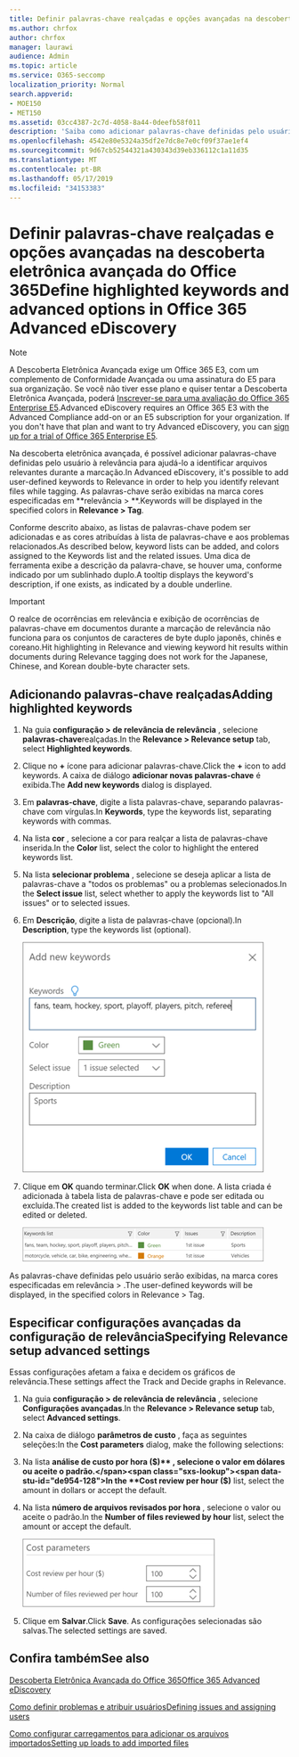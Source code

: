 ```yaml
---
title: Definir palavras-chave realçadas e opções avançadas na descoberta eletrônica avançada do Office 365
ms.author: chrfox
author: chrfox
manager: laurawi
audience: Admin
ms.topic: article
ms.service: O365-seccomp
localization_priority: Normal
search.appverid:
- MOE150
- MET150
ms.assetid: 03cc4387-2c7d-4058-8a44-0deefb58f011
description: 'Saiba como adicionar palavras-chave definidas pelo usuário à relevância para ajudar a identificar arquivos relevantes durante a marcação na descoberta eletrônica avançada do Office 365 e especificar os parâmetros de custo.  '
ms.openlocfilehash: 4542e80e5324a35df2e7dc8e7e0cf09f37ae1ef4
ms.sourcegitcommit: 9d67cb52544321a430343d39eb336112c1a11d35
ms.translationtype: MT
ms.contentlocale: pt-BR
ms.lasthandoff: 05/17/2019
ms.locfileid: "34153383"
---
```

# <a name="define-highlighted-keywords-and-advanced-options-in-office-365-advanced-ediscovery"></a><span data-ttu-id="de954-103">Definir palavras-chave realçadas e opções avançadas na descoberta eletrônica avançada do Office 365</span><span class="sxs-lookup"><span data-stu-id="de954-103">Define highlighted keywords and advanced options in Office 365 Advanced eDiscovery</span></span>

> [!NOTE]
> <span data-ttu-id="de954-p101">A Descoberta Eletrônica Avançada exige um Office 365 E3, com um complemento de Conformidade Avançada ou uma assinatura do E5 para sua organização. Se você não tiver esse plano e quiser tentar a Descoberta Eletrônica Avançada, poderá [Inscrever-se para uma avaliação do Office 365 Enterprise E5](https://go.microsoft.com/fwlink/p/?LinkID=698279).</span><span class="sxs-lookup"><span data-stu-id="de954-p101">Advanced eDiscovery requires an Office 365 E3 with the Advanced Compliance add-on or an E5 subscription for your organization. If you don't have that plan and want to try Advanced eDiscovery, you can [sign up for a trial of Office 365 Enterprise E5](https://go.microsoft.com/fwlink/p/?LinkID=698279).</span></span> 
  
<span data-ttu-id="de954-106">Na descoberta eletrônica avançada, é possível adicionar palavras-chave definidas pelo usuário à relevância para ajudá-lo a identificar arquivos relevantes durante a marcação.</span><span class="sxs-lookup"><span data-stu-id="de954-106">In Advanced eDiscovery, it's possible to add user-defined keywords to Relevance in order to help you identify relevant files while tagging.</span></span> <span data-ttu-id="de954-107">As palavras-chave serão exibidas na marca cores especificadas em \*\*relevância \> \*\*.</span><span class="sxs-lookup"><span data-stu-id="de954-107">Keywords will be displayed in the specified colors in **Relevance \> Tag**.</span></span> 
  
<span data-ttu-id="de954-108">Conforme descrito abaixo, as listas de palavras-chave podem ser adicionadas e as cores atribuídas à lista de palavras-chave e aos problemas relacionados.</span><span class="sxs-lookup"><span data-stu-id="de954-108">As described below, keyword lists can be added, and colors assigned to the Keywords list and the related issues.</span></span> <span data-ttu-id="de954-109">Uma dica de ferramenta exibe a descrição da palavra-chave, se houver uma, conforme indicado por um sublinhado duplo.</span><span class="sxs-lookup"><span data-stu-id="de954-109">A tooltip displays the keyword's description, if one exists, as indicated by a double underline.</span></span>
  
> [!IMPORTANT]
> <span data-ttu-id="de954-110">O realce de ocorrências em relevância e exibição de ocorrências de palavras-chave em documentos durante a marcação de relevância não funciona para os conjuntos de caracteres de byte duplo japonês, chinês e coreano.</span><span class="sxs-lookup"><span data-stu-id="de954-110">Hit highlighting in Relevance and viewing keyword hit results within documents during Relevance tagging does not work for the Japanese, Chinese, and Korean double-byte character sets.</span></span> 
  
## <a name="adding-highlighted-keywords"></a><span data-ttu-id="de954-111">Adicionando palavras-chave realçadas</span><span class="sxs-lookup"><span data-stu-id="de954-111">Adding highlighted keywords</span></span>

1. <span data-ttu-id="de954-112">Na guia **configuração \> de relevância de relevância** , selecione **palavras-chave**realçadas.</span><span class="sxs-lookup"><span data-stu-id="de954-112">In the **Relevance \> Relevance setup** tab, select **Highlighted keywords**.</span></span>
    
2. <span data-ttu-id="de954-113">Clique no **+** ícone para adicionar palavras-chave.</span><span class="sxs-lookup"><span data-stu-id="de954-113">Click the **+** icon to add keywords.</span></span> <span data-ttu-id="de954-114">A caixa de diálogo **adicionar novas palavras-chave** é exibida.</span><span class="sxs-lookup"><span data-stu-id="de954-114">The **Add new keywords** dialog is displayed.</span></span> 
    
3. <span data-ttu-id="de954-115">Em **palavras-chave**, digite a lista palavras-chave, separando palavras-chave com vírgulas.</span><span class="sxs-lookup"><span data-stu-id="de954-115">In **Keywords**, type the keywords list, separating keywords with commas.</span></span> 
    
4. <span data-ttu-id="de954-116">Na lista **cor** , selecione a cor para realçar a lista de palavras-chave inserida.</span><span class="sxs-lookup"><span data-stu-id="de954-116">In the **Color** list, select the color to highlight the entered keywords list.</span></span> 
    
5. <span data-ttu-id="de954-117">Na lista **selecionar problema** , selecione se deseja aplicar a lista de palavras-chave a "todos os problemas" ou a problemas selecionados.</span><span class="sxs-lookup"><span data-stu-id="de954-117">In the **Select issue** list, select whether to apply the keywords list to "All issues" or to selected issues.</span></span> 
    
6. <span data-ttu-id="de954-118">Em **Descrição**, digite a lista de palavras-chave (opcional).</span><span class="sxs-lookup"><span data-stu-id="de954-118">In **Description**, type the keywords list (optional).</span></span>
    
    ![Adicionar novas palavras-chave](media/1683a71f-0875-48fc-b4ef-01f3b0e8e8e9.png)
  
7. <span data-ttu-id="de954-120">Clique em **OK** quando terminar.</span><span class="sxs-lookup"><span data-stu-id="de954-120">Click **OK** when done.</span></span> <span data-ttu-id="de954-121">A lista criada é adicionada à tabela lista de palavras-chave e pode ser editada ou excluída.</span><span class="sxs-lookup"><span data-stu-id="de954-121">The created list is added to the keywords list table and can be edited or deleted.</span></span> 
    
    ![Lista de palavras-chave de configuração de relevância](media/a05d5ec0-8bde-470d-97e2-456b169281d6.png)
  
<span data-ttu-id="de954-123">As palavras-chave definidas pelo usuário serão exibidas, na marca cores especificadas em relevância \> .</span><span class="sxs-lookup"><span data-stu-id="de954-123">The user-defined keywords will be displayed, in the specified colors in Relevance \> Tag.</span></span> 
  
## <a name="specifying-relevance-setup-advanced-settings"></a><span data-ttu-id="de954-124">Especificar configurações avançadas da configuração de relevância</span><span class="sxs-lookup"><span data-stu-id="de954-124">Specifying Relevance setup advanced settings</span></span>

<span data-ttu-id="de954-125">Essas configurações afetam a faixa e decidem os gráficos de relevância.</span><span class="sxs-lookup"><span data-stu-id="de954-125">These settings affect the Track and Decide graphs in Relevance.</span></span>
  
1. <span data-ttu-id="de954-126">Na guia **configuração \> de relevância de relevância** , selecione **Configurações avançadas**.</span><span class="sxs-lookup"><span data-stu-id="de954-126">In the **Relevance \> Relevance setup** tab, select **Advanced settings**.</span></span>
    
2. <span data-ttu-id="de954-127">Na caixa de diálogo **parâmetros de custo** , faça as seguintes seleções:</span><span class="sxs-lookup"><span data-stu-id="de954-127">In the **Cost parameters** dialog, make the following selections:</span></span> 
    
1. <span data-ttu-id="de954-128">Na lista **análise de custo por hora ($)** , selecione o valor em dólares ou aceite o padrão.</span><span class="sxs-lookup"><span data-stu-id="de954-128">In the **Cost review per hour ($)** list, select the amount in dollars or accept the default.</span></span> 
    
2. <span data-ttu-id="de954-129">Na lista **número de arquivos revisados por hora** , selecione o valor ou aceite o padrão.</span><span class="sxs-lookup"><span data-stu-id="de954-129">In the **Number of files reviewed by hour** list, select the amount or accept the default.</span></span> 
    
    ![Parâmetros de custo de instalação de relevância](media/bab7b5b7-6297-4e7c-b0a6-ba5aa8b21787.png)
  
3. <span data-ttu-id="de954-131">Clique em **Salvar**.</span><span class="sxs-lookup"><span data-stu-id="de954-131">Click **Save**.</span></span> <span data-ttu-id="de954-132">As configurações selecionadas são salvas.</span><span class="sxs-lookup"><span data-stu-id="de954-132">The selected settings are saved.</span></span>
    
## <a name="see-also"></a><span data-ttu-id="de954-133">Confira também</span><span class="sxs-lookup"><span data-stu-id="de954-133">See also</span></span>

[<span data-ttu-id="de954-134">Descoberta Eletrônica Avançada do Office 365</span><span class="sxs-lookup"><span data-stu-id="de954-134">Office 365 Advanced eDiscovery</span></span>](office-365-advanced-ediscovery.md)
  
[<span data-ttu-id="de954-135">Como definir problemas e atribuir usuários</span><span class="sxs-lookup"><span data-stu-id="de954-135">Defining issues and assigning users</span></span>](define-issues-and-assign-users.md)
  
[<span data-ttu-id="de954-136">Como configurar carregamentos para adicionar os arquivos importados</span><span class="sxs-lookup"><span data-stu-id="de954-136">Setting up loads to add imported files</span></span>](set-up-loads-to-add-imported-files.md)

